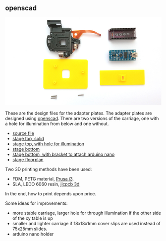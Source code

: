 ## openscad

[![ disassembled.jpg ]( ../pictures/disassembled_small.jpg )]( ../pictures/disassembled.jpg )

These are the design files for the adapter plates. The adapter plates are designed using [openscad](http://openscad.org). There are two versions of the carriage, one with a hole for illumination from below and one without.

- [source file](stage.scad)
- [stage top, solid](stage1.stl)
- [stage top, with hole for illumination](stage2.stl)
- [stage bottom](stageplate.stl)
- [stage bottom, with bracket to attach arduino nano](stageplate_arduinonano.stl)
- [stage floorplan](stage.svg)

Two 3D printing methods have been used:

- FDM, PETG material, [Prusa i3](https://www.treatstock.com/c/seaside-3d).
- SLA, LEDO 6060 resin, [jlcpcb 3d](https://jlcpcb.com/3d-printing)

In the end, how to print depends upon price.

Some ideas for improvements:

- more stable carriage, larger hole for through illumination if the other side of the xy table is up
- smaller and lighter carriage if 18x18x1mm cover slips are used instead of 75x25mm slides.
- arduino nano holder